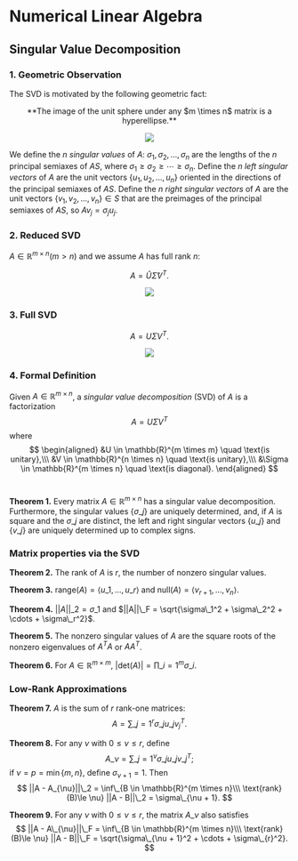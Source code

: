 # Numerical Linear Algebra

## Singular Value Decomposition

### 1. Geometric Observation

The SVD is motivated by the following geometric fact:
 
<p style="text-align:center">**The image of the unit sphere under any $m \times n$ matrix is a hyperellipse.**

<p style="text-align:center"><img src="./svd1.png"/> 

We define the $n$ <i>singular values</i> of $A$: $\sigma_1, \sigma_2,\ldots,\sigma_n$ are the lengths of the $n$ principal semiaxes of $AS$, where $\sigma_1 \ge \sigma_2\ge \cdots \ge \sigma_n$. Define the $n$ <i>left singular vectors</i> of $A$ are the unit vectors $\{u_1, u_2, \ldots, u_n\}$ oriented in the directions of the principal semiaxes of $AS$. Define the $n$ <i>right singular vectors</i> of $A$ are the unit vectors $\{v_1, v_2, \ldots, v_n\} \in S$ that are the preimages of the principal semiaxes of $AS$, so $Av_j = \sigma_ju_j$.

### 2. Reduced SVD

$A \in \mathbb{R}^{m \times n} (m > n)$ and we assume $A$ has full rank $n$:

$$
A = \hat{U}\hat{\Sigma}V^T.
$$

<p style="text-align:center"><img src="./svd2.png"/> 

### 3. Full SVD

$$
A = U\Sigma V^T.
$$

<p style="text-align:center"><img src="./svd3.png"/> 

### 4. Formal Definition

Given $A \in \mathbb{R}^{m \times n}$, a <i>singular value decomposition</i> (SVD) of $A$ is a factorization
$$A = U\Sigma V^T$$
where 
$$
\begin{aligned}
&U \in \mathbb{R}^{m \times m} \quad \text{is unitary},\\\
&V \in \mathbb{R}^{n \times n} \quad \text{is unitary},\\\
&\Sigma \in \mathbb{R}^{m \times n} \quad \text{is diagonal}.
\end{aligned} 
$$
</br>

**Theorem 1.** Every matrix $A \in \mathbb{R}^{m \times n}$ has a singular value decomposition. Furthermore, the singular values $\{\sigma\_j\}$ are uniquely determined, and, if $A$ is square and the $\sigma\_j$ are distinct, the left and right singular vectors $\{u\_j\}$ and $\{v\_j\}$ are uniquely determined up to complex signs.


### Matrix properties via the SVD

**Theorem 2.** The rank of $A$ is $r$, the number of nonzero singular values.

**Theorem 3.** $\text{range}(A) = \langle u\_1,\ldots, u\_r \rangle$ and $\text{null}(A) = \langle v_{r + 1}, \ldots, v_n \rangle$.

**Theorem 4.** $||A||\_2 = \sigma\_1$ and $||A||\_F = \sqrt{\sigma\_1^2 + \sigma\_2^2 + \cdots + \sigma\_r^2}$.

**Theorem 5.** The nonzero singular values of $A$ are the square roots of the nonzero eigenvalues of $A^TA$ or $AA^T$.

**Theorem 6.** For $A \in \mathbb{R}^{m \times m}$, $|\text{det}(A)| = \prod\_{i = 1}^m \sigma\_i$.
 

### Low-Rank Approximations

**Theorem 7.** $A$ is the sum of $r$ rank-one matrices:
$$
A = \sum\_{j = 1}^r \sigma\_ju\_jv_j^T.
$$

**Theorem 8.** For any $\nu$ with $0 \le \nu \le r$, define
$$
A\_{\nu} = \sum\_{j = 1}^{\nu} \sigma\_ju\_jv\_j^T;
$$
if $\nu = p = \min\{m, n\}$, define $\sigma_{\nu + 1} = 1$. Then
$$
||A - A_{\nu}||\_2 = \inf\_{B \in \mathbb{R}^{m \times n}\\\ \text{rank}(B)\le \nu} ||A - B||\_2 = \sigma\_{\nu + 1}.
$$
 
**Theorem 9.** For any $\nu$ with $0 \le \nu \le r$, the matrix $A\_{\nu}$ also satisfies 
$$
||A - A\_{\nu}||\_F = \inf\_{B \in \mathbb{R}^{m \times n}\\\ \text{rank}(B)\le \nu} ||A - B||\_F = \sqrt{\sigma\_{\nu + 1}^2 + \cdots + \sigma\_{r}^2}.
$$

















